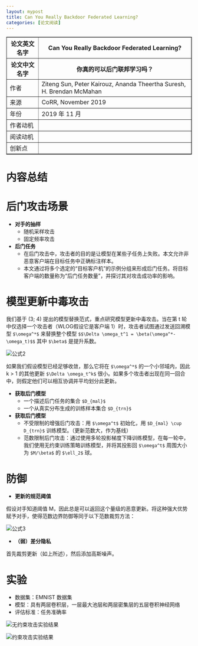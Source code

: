 ```yaml
---
layout: mypost
title: Can You Really Backdoor Federated Learning?
categories: [论文阅读]
---
```


<table border="1">
    <tr>
        <th>论文英文名字</th>
        <th>Can You Really Backdoor Federated Learning?</th>
    </tr>
    <tr>
        <th>论文中文名字</th>
        <th>你真的可以后门联邦学习吗？</th>
    </tr>
    <tr>
        <td>作者</td>
        <td>Ziteng Sun, Peter Kairouz, Ananda Theertha Suresh, H. Brendan McMahan</td>
    </tr>
    <tr>
        <td>来源</td>
        <td>CoRR, November 2019</td>
    </tr>
    <tr>
        <td>年份</td>
        <td>2019 年 11 月</td>
    </tr>
    <tr>
        <td>作者动机</td>
        <td></td>
    </tr>
    <tr>
        <td>阅读动机</td>
        <td></td>
    </tr>
    <tr>
        <td>创新点</td>
        <td></td>
    </tr>
</table>

# 内容总结  

# 后门攻击场景

+ **对手的抽样**
  + 随机采样攻击
  + 固定频率攻击
+ **后门任务**
  + 在后门攻击中，攻击者的目的是让模型在某些子任务上失败。本文允许非恶意客户端在目标任务中正确标注样本。
  + 本文通过将多个选定的“目标客户机”的示例分组来形成后门任务。将目标客户端的数量称为“后门任务数量”，并探讨其对攻击成功率的影响。

# 模型更新中毒攻击

我们基于 (3; 4) 提出的模型替换范式，重点研究模型更新中毒攻击。当在第 t 轮中仅选择一个攻击者（WLOG假设它是客户端 1）时，攻击者试图通过发送回溯模型 `$\omega^*$` 来替换整个模型
`$$\Delta \omega_t^1 = \beta(\omega^*-\omega_t)$$`
其中 `$\beta$` 是提升系数。

![公式2](公式2.png)

如果我们假设模型已经足够收敛，那么它将在 `$\omega^*$` 的一个小邻域内，因此 k > 1 的其他更新 `$\Delta \omega_t^k$` 很小。如果多个攻击者出现在同一回合中，则假定他们可以相互协调并平均划分此更新。

+ **获取后门模型**
  + 一个描述后门任务的集合 `$D_{mal}$`
  + 一个从真实分布生成的训练样本集合 `$D_{trn}$`
+ **获取后门模型**
  + 不受限制的增强后门攻击：用 `$\omega^t$` 初始化，用 `$D_{mal} \cup D_{trn}$` 训练模型。（更新范数大，作为基线）
  + 范数限制后门攻击：通过使用多轮投影梯度下降训练模型，在每一轮中，我们使用无约束训练策略训练模型，并将其投影回 `$\omega^t$` 周围大小为 `$M/\beta$` 的 `$\ell_2$` 球。

# 防御

+ **更新的规范阈值**

假设对手知道阈值 M，因此总是可以返回这个量级的恶意更新。将这种强大优势赋予对手，使得范数边界防御等同于以下范数裁剪方法：

![公式3](公式3.png)

+ **（弱）差分隐私**

首先裁剪更新（如上所述），然后添加高斯噪声。

# 实验

+ 数据集：EMNIST 数据集
+ 模型：具有两层卷积层，一层最大池层和两层密集层的五层卷积神经网络
+ 评估标准：任务准确率

![无约束攻击实验结果](无约束攻击实验结果.png)

![约束攻击实验结果](约束攻击实验结果.png)

